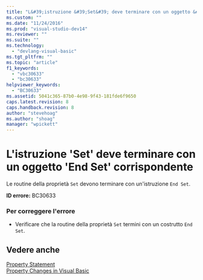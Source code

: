 ```yaml
---
title: "L&#39;istruzione &#39;Set&#39; deve terminare con un oggetto &#39;End Set&#39; corrispondente | Microsoft Docs"
ms.custom: ""
ms.date: "11/24/2016"
ms.prod: "visual-studio-dev14"
ms.reviewer: ""
ms.suite: ""
ms.technology: 
  - "devlang-visual-basic"
ms.tgt_pltfrm: ""
ms.topic: "article"
f1_keywords: 
  - "vbc30633"
  - "bc30633"
helpviewer_keywords: 
  - "BC30633"
ms.assetid: 5041c365-87b0-4e98-9f43-181fde6f9650
caps.latest.revision: 8
caps.handback.revision: 8
author: "stevehoag"
ms.author: "shoag"
manager: "wpickett"
---
```

# L&#39;istruzione &#39;Set&#39; deve terminare con un oggetto &#39;End Set&#39; corrispondente
Le routine della proprietà `Set` devono terminare con un'istruzione `End Set`.  
  
 **ID errore:** BC30633  
  
### Per correggere l'errore  
  
-   Verificare che la routine della proprietà `Set` termini con un costrutto `End Set`.  
  
## Vedere anche  
 [Property Statement](/dotnet/visual-basic/language-reference/statements/property-statement)   
 [Property Changes in Visual Basic](http://msdn.microsoft.com/it-it/1c138efa-9bc2-44d7-80a0-f3a7c2510264)